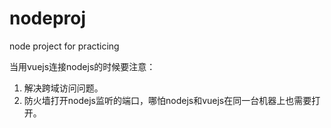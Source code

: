 # nodeproj
node project for practicing

当用vuejs连接nodejs的时候要注意：
1. 解决跨域访问问题。
2. 防火墙打开nodejs监听的端口，哪怕nodejs和vuejs在同一台机器上也需要打开。

